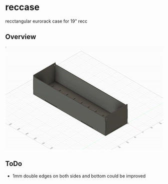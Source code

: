 # reccase
recctangular eurorack case for 19" recc

## Overview
![](./imgs/reccase.gif)

## ToDo

* 1mm double edges on both sides and bottom could be improved
